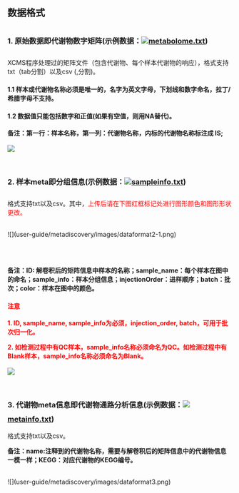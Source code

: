 <!-- 数据格式 -->

## **数据格式**

### **1. 原始数据即代谢物数字矩阵(示例数据：<p style="width: 16px;height: 16px;display: inline-block;">![](user-guide/metadiscovery/images/icon_txt.gif)</p>[metabolome.txt](user-guide/metadiscovery/rawfiles/metabolome.txt))**

XCMS程序处理过的矩阵文件（包含代谢物、每个样本代谢物的响应），格式支持txt（tab分割）以及csv (,分割)。

#### **1.1 样本或代谢物名称必须是唯一的，名字为英文字母，下划线和数字命名，拉丁/希腊字母不支持。**

#### **1.2 数据值只能包括数字和正值(如果有空值，则用NA替代)。**

**备注：第一行：样本名称，第一列：代谢物名称，内标的代谢物名称标注成 IS;**
<br/>
<br/>
![](user-guide/metadiscovery/images/dataformat1.png)
<br/>
<br/>

### **2. 样本meta即分组信息(示例数据：<p style="width: 16px;height: 16px;display: inline-block;">![](user-guide/metadiscovery/images/icon_txt.gif)</p>[sampleinfo.txt](user-guide/metadiscovery/rawfiles/sampleinfo.txt))**

格式支持txt以及csv。其中，<span style="color: red;">上传后请在下图红框标记处进行图形颜色和图形形状更改。</span>
<br/>
<br/>
<p class="discoveryImg">
![](user-guide/metadiscovery/images/dataformat2-1.png)
</p>
<br/>
<br/>

**备注：ID: 解卷积后的矩阵信息中样本的名称；sample_name：每个样本在图中的命名；sample_info：样本分组信息；injectionOrder：进样顺序；batch：批次；color：样本在图中的颜色。**

#### **<span style="color: red;">注意</span>**

**<span style="color: red;">1. ID, sample_name, sample_info为必须，injection_order, batch，可用于批次归一化。</span>**

**<span style="color: red;">2. 如检测过程中有QC样本，sample_info名称必须命名为QC。如检测过程中有Blank样本，sample_info名称必须命名为Blank。</span>**
<br/>
<br/>
![](user-guide/metadiscovery/images/dataformat2-2.png)
<br/>
<br/>

### **3. 代谢物meta信息即代谢物通路分析信息(示例数据：<p style="width: 16px;height: 16px;display: inline-block;">![](user-guide/metadiscovery/images/icon_txt.gif)</p>[metainfo.txt](user-guide/metadiscovery/rawfiles/metainfo.txt))**

格式支持txt以及csv。

**备注：name:注释到的代谢物名称，需要与解卷积后的矩阵信息中的代谢物信息一模一样；KEGG：对应代谢物的KEGG编号。**
<br/>
<br/>
<p class="discoveryImg">
![](user-guide/metadiscovery/images/dataformat3.png)
</p>
<br/>
<br/>

